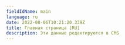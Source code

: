 ```yaml
---
fieldIdName: main
language: ru
date: 2022-08-06T10:21:20.339Z
title: Главная страница [RU]
description: Эти данные редактируются в СMS
---
```

